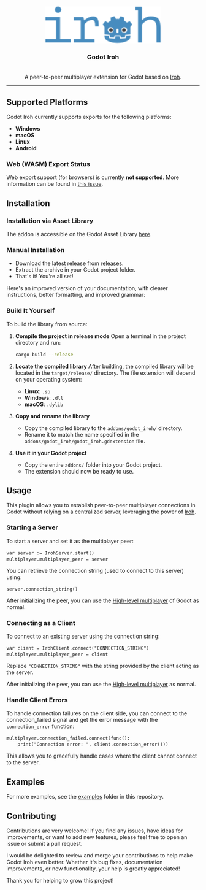 <a id="readme-top"></a>
<div align="center">

</div>

<!-- PROJECT LOGO -->
<br />
<div align="center">
  <img src="images/logo.svg" alt="Logo" width="300">
  <h3 align="center">Godot Iroh</h3>
  <p align="center">
    <br />
    A peer-to-peer multiplayer extension for Godot based on <a href="https://www.iroh.computer/">Iroh</a>.
  </p>
</div>

---

## Supported Platforms

Godot Iroh currently supports exports for the following platforms:

- **Windows**
- **macOS**
- **Linux**
- **Android**

### Web (WASM) Export Status

Web export support (for browsers) is currently **not supported**. More information can be found in [this issue](https://github.com/tipragot/godot-iroh/issues/48).

## Installation

### Installation via Asset Library

The addon is accessible on the Godot Asset Library [here](https://godotengine.org/asset-library/asset/3948).

### Manual Installation

- Download the latest release from [releases](https://github.com/tipragot/godot-iroh/releases).
- Extract the archive in your Godot project folder.
- That's it! You're all set!

Here's an improved version of your documentation, with clearer instructions, better formatting, and improved grammar:

### Build It Yourself

To build the library from source:

1. **Compile the project in release mode**
   Open a terminal in the project directory and run:

   ```bash
   cargo build --release
   ```

2. **Locate the compiled library**
   After building, the compiled library will be located in the `target/release/` directory.
   The file extension will depend on your operating system:

   * **Linux**: `.so`
   * **Windows**: `.dll`
   * **macOS**: `.dylib`

3. **Copy and rename the library**

   * Copy the compiled library to the `addons/godot_iroh/` directory.
   * Rename it to match the name specified in the `addons/godot_iroh/godot_iroh.gdextension` file.

4. **Use it in your Godot project**

   * Copy the entire `addons/` folder into your Godot project.
   * The extension should now be ready to use.

## Usage

This plugin allows you to establish peer-to-peer multiplayer connections in Godot without relying on a centralized server, leveraging the power of [Iroh](https://www.iroh.computer/).

### Starting a Server

To start a server and set it as the multiplayer peer:

```gdscript
var server := IrohServer.start()
multiplayer.multiplayer_peer = server
```

You can retrieve the connection string (used to connect to this server) using:

```gdscript
server.connection_string()
```

After initializing the peer, you can use the [High-level multiplayer](https://docs.godotengine.org/en/stable/tutorials/networking/high_level_multiplayer.html) of Godot as normal.

### Connecting as a Client

To connect to an existing server using the connection string:

```gdscript
var client = IrohClient.connect("CONNECTION_STRING")
multiplayer.multiplayer_peer = client
```

Replace `"CONNECTION_STRING"` with the string provided by the client acting as the server.

After initializing the peer, you can use the [High-level multiplayer](https://docs.godotengine.org/en/stable/tutorials/networking/high_level_multiplayer.html) as normal.

### Handle Client Errors

To handle connection failures on the client side, you can connect to the connection_failed signal and get the error message with the `connection_error` function:

```gdscript
multiplayer.connection_failed.connect(func():
    print("Connection error: ", client.connection_error()))
```
This allows you to gracefully handle cases where the client cannot connect to the server.

## Examples

For more examples, see the [examples](examples/) folder in this repository.

## Contributing

Contributions are very welcome! If you find any issues, have ideas for improvements, or want to add new features, please feel free to open an issue or submit a pull request.

I would be delighted to review and merge your contributions to help make Godot Iroh even better. Whether it's bug fixes, documentation improvements, or new functionality, your help is greatly appreciated!

Thank you for helping to grow this project!

